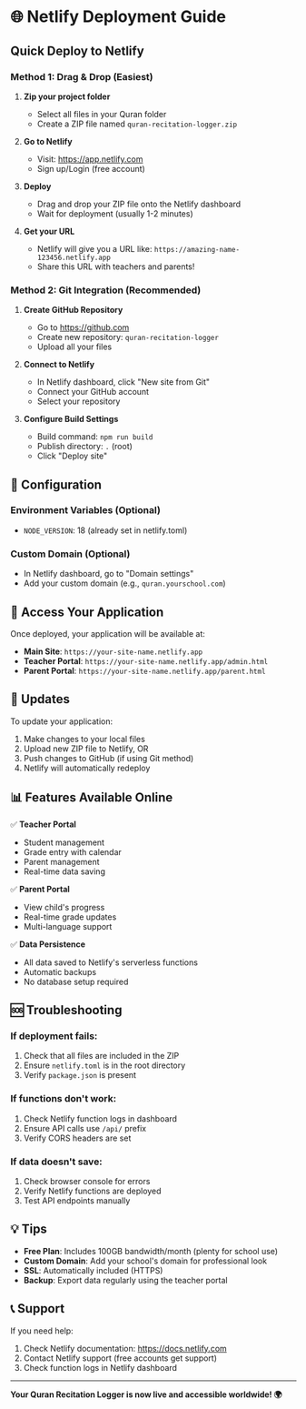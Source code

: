 # 🌐 Netlify Deployment Guide

## Quick Deploy to Netlify

### Method 1: Drag & Drop (Easiest)

1. **Zip your project folder**
   - Select all files in your Quran folder
   - Create a ZIP file named `quran-recitation-logger.zip`

2. **Go to Netlify**
   - Visit: https://app.netlify.com
   - Sign up/Login (free account)

3. **Deploy**
   - Drag and drop your ZIP file onto the Netlify dashboard
   - Wait for deployment (usually 1-2 minutes)

4. **Get your URL**
   - Netlify will give you a URL like: `https://amazing-name-123456.netlify.app`
   - Share this URL with teachers and parents!

### Method 2: Git Integration (Recommended)

1. **Create GitHub Repository**
   - Go to https://github.com
   - Create new repository: `quran-recitation-logger`
   - Upload all your files

2. **Connect to Netlify**
   - In Netlify dashboard, click "New site from Git"
   - Connect your GitHub account
   - Select your repository

3. **Configure Build Settings**
   - Build command: `npm run build`
   - Publish directory: `.` (root)
   - Click "Deploy site"

## 🔧 Configuration

### Environment Variables (Optional)
- `NODE_VERSION`: 18 (already set in netlify.toml)

### Custom Domain (Optional)
- In Netlify dashboard, go to "Domain settings"
- Add your custom domain (e.g., `quran.yourschool.com`)

## 📱 Access Your Application

Once deployed, your application will be available at:
- **Main Site**: `https://your-site-name.netlify.app`
- **Teacher Portal**: `https://your-site-name.netlify.app/admin.html`
- **Parent Portal**: `https://your-site-name.netlify.app/parent.html`

## 🔄 Updates

To update your application:
1. Make changes to your local files
2. Upload new ZIP file to Netlify, OR
3. Push changes to GitHub (if using Git method)
4. Netlify will automatically redeploy

## 📊 Features Available Online

✅ **Teacher Portal**
- Student management
- Grade entry with calendar
- Parent management
- Real-time data saving

✅ **Parent Portal**
- View child's progress
- Real-time grade updates
- Multi-language support

✅ **Data Persistence**
- All data saved to Netlify's serverless functions
- Automatic backups
- No database setup required

## 🆘 Troubleshooting

### If deployment fails:
1. Check that all files are included in the ZIP
2. Ensure `netlify.toml` is in the root directory
3. Verify `package.json` is present

### If functions don't work:
1. Check Netlify function logs in dashboard
2. Ensure API calls use `/api/` prefix
3. Verify CORS headers are set

### If data doesn't save:
1. Check browser console for errors
2. Verify Netlify functions are deployed
3. Test API endpoints manually

## 💡 Tips

- **Free Plan**: Includes 100GB bandwidth/month (plenty for school use)
- **Custom Domain**: Add your school's domain for professional look
- **SSL**: Automatically included (HTTPS)
- **Backup**: Export data regularly using the teacher portal

## 📞 Support

If you need help:
1. Check Netlify documentation: https://docs.netlify.com
2. Contact Netlify support (free accounts get support)
3. Check function logs in Netlify dashboard

---

**Your Quran Recitation Logger is now live and accessible worldwide! 🌍**
